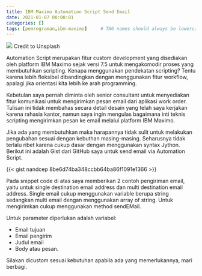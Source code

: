 ```yaml
---
title: IBM Maximo Automation Script Send Email
date: 2021-01-07 00:00:01
categories: []
tags: [pemrograman,ibm-maximo]     # TAG names should always be lowercase
---
```


![](https://images.unsplash.com/photo-1475770230762-6409e81d7589?q=80&w=2832&auto=format&fit=crop&ixlib=rb-4.0.3&ixid=M3wxMjA3fDB8MHxwaG90by1wYWdlfHx8fGVufDB8fHx8fA%3D%3D)
Credit to Unsplash

Automation Script merupakan fitur custom development yang disediakan oleh platform IBM Maximo sejak versi 7.5 untuk mengakomodir proses yang membutuhkan scripting. Kenapa menggunakan pendekatan scripting? Tentu karena lebih fleksibel dibandingkan dengan menggunakan fitur workflow, apalagi jika orientasi kita lebih ke arah programming.

Kebetulan saya pernah diminta oleh senior consultant untuk menyediakan fitur komunikasi untuk mengirimkan pesan email dari aplikasi work order. Tulisan ini tidak membahas secara detail desain yang telah saya kerjakan karena rahasia kantor, namun saya ingin mengulas bagaimana inti teknis scripting mengirimkan pesan ke email melalui platform IBM Maximo.

Jika ada yang membutuhkan maka harapannya tidak sulit untuk melakukan pengubahan sesuai dengan kebuthan masing-masing. Seharusnya tidak terlalu ribet karena cukup dasar dengan menggunakan syntax Jython. Berikut ini adalah Gist dari GitHub saya untuk send email via Automation Script.

{{< gist nandcep 8be6d74ba348ccbb64ba86f1091e1366 >}}

Pada snippet code di atas saya memberikan 2 contoh pengiriman email, yaitu untuk single destination email address dan multi destination email address. Single email cukup menggunakan variable berupa string sedangkan multi email dengan menggunakan array of string. Untuk mengirimkan cukup menggunakan method sendEMail.

Untuk parameter diperlukan adalah variabel:
- Email tujuan
- Email pengirim
- Judul email
- Body atau pesan.

Silakan dicustom sesuai kebutuhan apabila ada yang memerlukannya, mari berbagi.